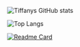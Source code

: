 ![Tiffanys GitHub stats](https://github-readme-stats.vercel.app/api?username=tiff-git&hide=contribs,prs&show_icons=true&theme=material-palenight&rank_icon=github&include_all_commits=true)

![Top Langs](https://github-readme-stats.vercel.app/api/top-langs/?username=tiff-git&hide_progress=true&theme=material-palenight)

[![Readme Card](https://github-readme-stats.vercel.app/api/pin/?username=tiff-git&repo=ox-pause)](https://github.com/tiff-git/github-readme-stats)
